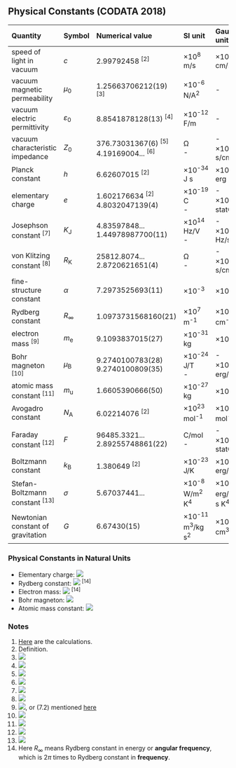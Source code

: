 ## Physical Constants (CODATA 2018)

|Quantity                                 |Symbol         |Numerical value                     |SI unit                          |Gaussian unit                    |
|:----------------------------------------|:--------------|:-----------------------------------|:--------------------------------|:--------------------------------|
|speed of light in vacuum                 |*c*            |2.99792458 <sup>[2]</sup>           |×10<sup>8</sup> m/s              |×10<sup>10</sup> cm/s            |
|vacuum magnetic permeability             |*µ*<sub>0</sub>|1.25663706212(19) <sup>[3]</sup>    |×10<sup>-6</sup> N/A<sup>2</sup> |-                                |
|vacuum electric permittivity             |*ε*<sub>0</sub>|8.8541878128(13) <sup>[4]</sup>     |×10<sup>-12</sup> F/m            |-                                |
|vacuum characteristic impedance          |*Z*<sub>0</sub>|376.73031367(6) <sup>[5]</sup><br>4.19169004... <sup>[6]</sup>|Ω<br>- |-<br>×10<sup>-10</sup> s/cm      |
|Planck constant                          |*h*            |6.62607015 <sup>[2]</sup>           |×10<sup>-34</sup> J s            |×10<sup>-27</sup> erg s          |
|elementary charge                        |*e*            |1.602176634 <sup>[2]</sup><br>4.8032047139(4)|×10<sup>-19</sup> C<br>-|-<br>×10<sup>-10</sup> statC     |
|Josephson constant <sup>[7]</sup>        |*K*<sub>J</sub>|4.83597848...<br>1.44978987700(11)  |×10<sup>14</sup> Hz/V<br>-       |-<br>×10<sup>17</sup> Hz/statV   |
|von Klitzing constant <sup>[8]</sup>     |*R*<sub>K</sub>|25812.8074...<br>2.8720621651(4)    |Ω<br>-                           |-<br>×10<sup>-8</sup> s/cm       |
|fine-structure constant                  |*α*            |7.2973525693(11)                    |×10<sup>-3</sup>                 |×10<sup>-3</sup>                 |
|Rydberg constant                         |*R*<sub>∞</sub>|1.0973731568160(21)                 |×10<sup>7</sup> m<sup>-1</sup>   |×10<sup>5</sup> cm<sup>-1</sup>  |
|electron mass <sup>[9]</sup>             |*m*<sub>e</sub>|9.1093837015(27)                    |×10<sup>-31</sup> kg             |×10<sup>-28</sup> g              |
|Bohr magneton <sup>[10]</sup>            |*µ*<sub>B</sub>|9.2740100783(28)<br>9.2740100809(35)|×10<sup>-24</sup> J/T<br>-       |-<br>×10<sup>-21</sup> erg/G     |
|atomic mass constant <sup>[11]</sup>     |*m*<sub>u</sub>|1.6605390666(50)                    |×10<sup>-27</sup> kg             |×10<sup>-24</sup> g              |
|Avogadro constant                        |*N*<sub>A</sub>|6.02214076 <sup>[2]</sup>           |×10<sup>23</sup> mol<sup>-1</sup>|×10<sup>23</sup> mol<sup>-1</sup>|
|Faraday constant <sup>[12]</sup>         |*F*            |96485.3321...<br>2.89255748861(22)  |C/mol<br>-                       |-<br>×10<sup>14</sup> statC/mol  |
|Boltzmann constant                       |*k*<sub>B</sub>|1.380649 <sup>[2]</sup>             |×10<sup>-23</sup> J/K            |×10<sup>-16</sup> erg/K          |
|Stefan-Boltzmann constant <sup>[13]</sup>|*σ*            |5.67037441...                       |×10<sup>-8</sup> W/m<sup>2</sup> K<sup>4</sup>|×10<sup>-33</sup> erg/cm<sup>2</sup> s K<sup>4</sup>|
|Newtonian constant of gravitation        |*G*            |6.67430(15)                         |×10<sup>-11</sup> m<sup>3</sup>/kg s<sup>2</sup>|×10<sup>-8</sup> cm<sup>3</sup>/g s<sup>2</sup>|

### Physical Constants in Natural Units

- Elementary charge: <img src="https://latex.codecogs.com/gif.latex?e^\text{NU}=\sqrt{4\pi\alpha}=0.302822120872(23)">
- Rydberg constant: <img src="https://latex.codecogs.com/gif.latex?R_\infty^\text{NU}=13.605693122994(26)\;\text{eV}"> <sup>[14]</sup>
- Electron mass: <img src="https://latex.codecogs.com/gif.latex?m_e^\text{NU}=2R_\infty/\alpha^2=0.51099895000(15)\;\text{MeV}"> <sup>[14]</sup>
- Bohr magneton: <img src="https://latex.codecogs.com/gif.latex?\mu_B^\text{NU}=e/2m_e=2.9630405393(11){\times}10^{-7}\;\text{eV}^{-1}">
- Atomic mass constant: <img src="https://latex.codecogs.com/gif.latex?m_u^\text{NU}=931.49410242(28)\;\text{MeV}">

### Notes

1. [Here](uncertainties/constants.py) are the calculations.
2. Definition.
3. <img src="https://latex.codecogs.com/gif.latex?\varepsilon_0=e^2/2hc\alpha">
4. <img src="https://latex.codecogs.com/gif.latex?\mu_0=2h\alpha/e^2c">
5. <img src="https://latex.codecogs.com/gif.latex?Z_0^\text{SI}=2h\alpha/e^\text{SI\;2}">
6. <img src="https://latex.codecogs.com/gif.latex?Z_0^\text{G}=4\pi/c">
7. <img src="https://latex.codecogs.com/gif.latex?K_J=2e/h">
8. <img src="https://latex.codecogs.com/gif.latex?R_K=h/e^2">
9. <img src="https://latex.codecogs.com/gif.latex?m_e=2hR_\infty/c\alpha^2">, or (7.2) mentioned [here](atomic.md)
10. <img src="https://latex.codecogs.com/gif.latex?\mu_B=e\hbar/2m_e">
11. <img src="https://latex.codecogs.com/gif.latex?m_u=m(^{12}\text{C})/12">
12. <img src="https://latex.codecogs.com/gif.latex?F=N_Ae">
13. <img src="https://latex.codecogs.com/gif.latex?\sigma=2\pi^5k_B^4/15h^3c^2">
14. Here *R*<sub>∞</sub> means Rydberg constant in energy or **angular frequency**, which is 2*π* times to Rydberg constant in **frequency**.